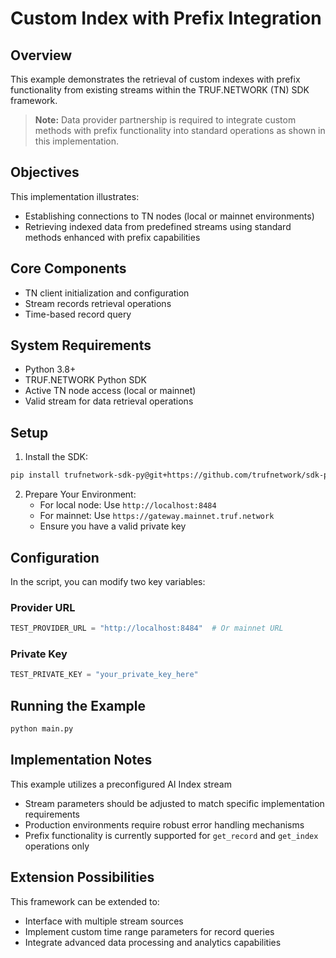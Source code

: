 # Custom Index with Prefix Integration

## Overview

This example demonstrates the retrieval of custom indexes with prefix functionality from existing streams within the TRUF.NETWORK (TN) SDK framework.

> **Note:** Data provider partnership is required to integrate custom methods with prefix functionality into standard operations as shown in this implementation.

## Objectives

This implementation illustrates:
- Establishing connections to TN nodes (local or mainnet environments)
- Retrieving indexed data from predefined streams using standard methods enhanced with prefix capabilities

## Core Components

- TN client initialization and configuration
- Stream records retrieval operations
- Time-based record query

## System Requirements

- Python 3.8+
- TRUF.NETWORK Python SDK
- Active TN node access (local or mainnet)
- Valid stream for data retrieval operations

## Setup

1. Install the SDK:
```bash
pip install trufnetwork-sdk-py@git+https://github.com/trufnetwork/sdk-py.git@main
```

2. Prepare Your Environment:
   - For local node: Use `http://localhost:8484`
   - For mainnet: Use `https://gateway.mainnet.truf.network`
   - Ensure you have a valid private key

## Configuration

In the script, you can modify two key variables:

### Provider URL
```python
TEST_PROVIDER_URL = "http://localhost:8484"  # Or mainnet URL
```

### Private Key
```python
TEST_PRIVATE_KEY = "your_private_key_here"
```

## Running the Example

```bash
python main.py
```

## Implementation Notes

This example utilizes a preconfigured AI Index stream
- Stream parameters should be adjusted to match specific implementation requirements
- Production environments require robust error handling mechanisms
- Prefix functionality is currently supported for `get_record` and `get_index` operations only

## Extension Possibilities
This framework can be extended to:

- Interface with multiple stream sources
- Implement custom time range parameters for record queries
- Integrate advanced data processing and analytics capabilities
